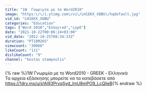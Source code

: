 ```yaml
---
title: "1W  Γνωριμία με το Word2010"
image: "https:\/\/i.ytimg.com\/vi\/LH1EKX_X8BU\/hqdefault.jpg"
vid_id: "LH1EKX_X8BU"
categories: "Education"
tags: ["Word 2010","Ελληνικά","ςορδ"]
date: "2021-10-22T00:06:24+03:00"
vid_date: "2012-10-25T08:34:33Z"
duration: "PT18M26S"
viewcount: "30060"
likeCount: "111"
dislikeCount: "9"
channel: "kostas stampoulis"
---
```

{% raw %}1W  Γνωριμία με το Word2010 - GREEK - Ελληνικά<br />Τα αρχεία εξάσκησης μπορείτε να τα κατεβάσετε από <a rel="nofollow" target="blank" href="https://1drv.ms/u/s!Al93PrvqSyd_lmU8mPO9_LcQlieB">https://1drv.ms/u/s!Al93PrvqSyd_lmU8mPO9_LcQlieB</a>{% endraw %}
